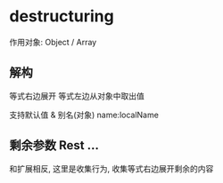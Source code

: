 # destructuring

作用对象: Object / Array

## 解构

等式右边展开 
等式左边从对象中取出值 

支持默认值 & 别名(对象) name:localName 

## 剩余参数 Rest ...

和扩展相反, 这里是收集行为, 收集等式右边展开剩余的内容
